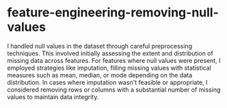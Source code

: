 # feature-engineering-removing-null-values
I handled null values in the dataset through careful preprocessing techniques. This involved initially assessing the extent and distribution of missing data across features. For features where null values were present, I employed strategies like imputation, filling missing values with statistical measures such as mean, median, or mode depending on the data distribution. In cases where imputation wasn't feasible or appropriate, I considered removing rows or columns with a substantial number of missing values to maintain data integrity. 
